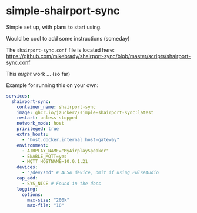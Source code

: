 # simple-shairport-sync

Simple set up, with plans to start using.

Would be cool to add some instructions (someday)

The `shairport-sync.conf` file is located here: https://github.com/mikebrady/shairport-sync/blob/master/scripts/shairport-sync.conf

This _might_ work ... (so far)

Example for running this on your own:

```yaml
services:
  shairport-sync:
    container_name: shairport-sync
    image: ghcr.io/jzucker2/simple-shairport-sync:latest
    restart: unless-stopped
    network_mode: host
    privileged: true
    extra_hosts:
      - "host.docker.internal:host-gateway"
    environment:
      - AIRPLAY_NAME="MyAirplaySpeaker"
      - ENABLE_MQTT=yes
      - MQTT_HOSTNAME=10.0.1.21
    devices:
      - "/dev/snd" # ALSA device, omit if using PulseAudio
    cap_add:
      - SYS_NICE # Found in the docs
    logging:
      options:
        max-size: "200k"
        max-file: "10"
```
